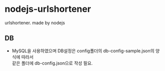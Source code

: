 # nodejs-urlshortener
urlshortener. made by nodejs

## DB
- MySQL을 사용하였으며 DB설정은 config폴더의 db-config-sample.json의 양식에 따라서  
같은 폴더에 db-config.json으로 작성 필요.
